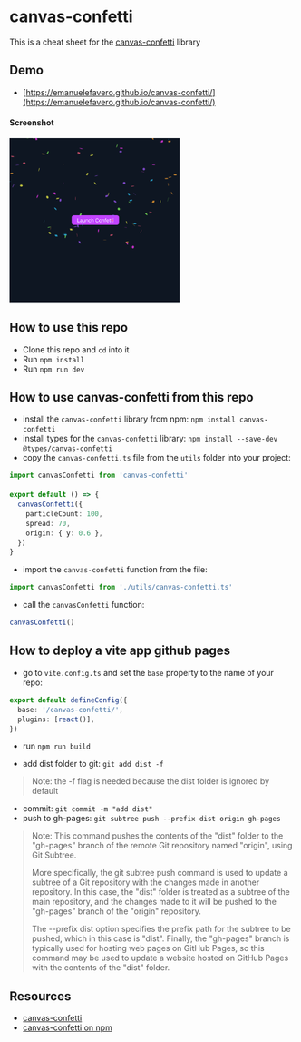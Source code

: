 # canvas-confetti

This is a cheat sheet for the [canvas-confetti](https://www.kirilv.com/canvas-confetti/) library

## Demo

- [https://emanuelefavero.github.io/canvas-confetti/](https://emanuelefavero.github.io/canvas-confetti/)

#### Screenshot

<img src="screenshot.png" alt="screenshot" width="300">

## How to use this repo

- Clone this repo and `cd` into it
- Run `npm install`
- Run `npm run dev`

## How to use canvas-confetti from this repo

- install the `canvas-confetti` library from npm: `npm install canvas-confetti`
- install types for the `canvas-confetti` library: `npm install --save-dev @types/canvas-confetti`
- copy the `canvas-confetti.ts` file from the `utils` folder into your project:

```ts
import canvasConfetti from 'canvas-confetti'

export default () => {
  canvasConfetti({
    particleCount: 100,
    spread: 70,
    origin: { y: 0.6 },
  })
}
```

- import the `canvas-confetti` function from the file:

```ts
import canvasConfetti from './utils/canvas-confetti.ts'
```

- call the `canvasConfetti` function:

```ts
canvasConfetti()
```

## How to deploy a vite app github pages

- go to `vite.config.ts` and set the `base` property to the name of your repo:

```ts
export default defineConfig({
  base: '/canvas-confetti/',
  plugins: [react()],
})
```

- run `npm run build`

- add dist folder to git: `git add dist -f`

> Note: the -f flag is needed because the dist folder is ignored by default

- commit: `git commit -m "add dist"`
- push to gh-pages: `git subtree push --prefix dist origin gh-pages`

> Note: This command pushes the contents of the "dist" folder to the "gh-pages" branch of the remote Git repository named "origin", using Git Subtree.
>
> More specifically, the git subtree push command is used to update a subtree of a Git repository with the changes made in another repository. In this case, the "dist" folder is treated as a subtree of the main repository, and the changes made to it will be pushed to the "gh-pages" branch of the "origin" repository.
>
> The --prefix dist option specifies the prefix path for the subtree to be pushed, which in this case is "dist". Finally, the "gh-pages" branch is typically used for hosting web pages on GitHub Pages, so this command may be used to update a website hosted on GitHub Pages with the contents of the "dist" folder.

## Resources

- [canvas-confetti](https://www.kirilv.com/canvas-confetti/)
- [canvas-confetti on npm](https://www.npmjs.com/package/canvas-confetti)
